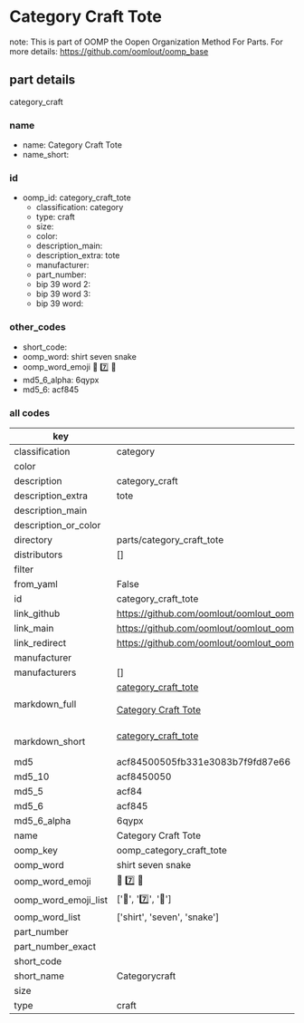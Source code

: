 # Category Craft Tote  

note: This is part of OOMP the Oopen Organization Method For Parts. For more details: https://github.com/oomlout/oomp_base

##  part details
  



category_craft



### name
* name: Category Craft Tote
* name_short: 
### id
* oomp_id: category_craft_tote
  * classification: category
  * type: craft
  * size: 
  * color: 
  * description_main: 
  * description_extra: tote
  * manufacturer: 
  * part_number: 
  * bip 39 word 2: 
  * bip 39 word 3: 
  * bip 39 word: 

### other_codes
* short_code: 
* oomp_word: shirt seven snake
* oomp_word_emoji :shirt: :seven: :snake:
* md5_6_alpha: 6qypx
* md5_6: acf845









### all codes 
| key | value |  
| --- | --- |  
| classification | category |  
| color |  |  
| description | category_craft |  
| description_extra | tote |  
| description_main |  |  
| description_or_color |   |  
| directory | parts/category_craft_tote |  
| distributors | [] |  
| filter |  |  
| from_yaml | False |  
| id | category_craft_tote |  
| link_github | https://github.com/oomlout/oomlout_oomp_version_1_messy/tree/main/parts/category_craft_tote |  
| link_main | https://github.com/oomlout/oomlout_oomp_version_1_messy/tree/main/parts/category_craft_tote |  
| link_redirect | https://github.com/oomlout/oomlout_oomp_version_1_messy/tree/main/parts/category_craft_tote |  
| manufacturer |  |  
| manufacturers | [] |  
| markdown_full | [category_craft_tote](none)<br>[](none)<br>[Category Craft Tote](none)<br><br> |  
| markdown_short | [category_craft_tote](none)<br><br> |  
| md5 | acf84500505fb331e3083b7f9fd87e66 |  
| md5_10 | acf8450050 |  
| md5_5 | acf84 |  
| md5_6 | acf845 |  
| md5_6_alpha | 6qypx |  
| name | Category Craft Tote |  
| oomp_key | oomp_category_craft_tote |  
| oomp_word | shirt seven snake |  
| oomp_word_emoji | :shirt: :seven: :snake: |  
| oomp_word_emoji_list | [':shirt:', ':seven:', ':snake:'] |  
| oomp_word_list | ['shirt', 'seven', 'snake'] |  
| part_number |  |  
| part_number_exact |  |  
| short_code |  |  
| short_name | Categorycraft |  
| size |  |  
| type | craft |  

